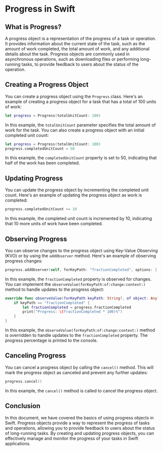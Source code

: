 # Progress in Swift

## What is Progress?

A progress object is a representation of the progress of a task or operation. It provides information about the current state of the task, such as the amount of work completed, the total amount of work, and any additional details about the task. Progress objects are commonly used in asynchronous operations, such as downloading files or performing long-running tasks, to provide feedback to users about the status of the operation.

## Creating a Progress Object

You can create a progress object using the `Progress` class. Here's an example of creating a progress object for a task that has a total of 100 units of work:

```swift
let progress = Progress(totalUnitCount: 100)
```
In this example, the `totalUnitCount` parameter specifies the total amount of work for the task.
You can also create a progress object with an initial completed unit count:

```swift
let progress = Progress(totalUnitCount: 100)
progress.completedUnitCount = 50
```
In this example, the `completedUnitCount` property is set to 50, indicating that half of the work has been completed.

## Updating Progress
You can update the progress object by incrementing the completed unit count. Here's an example of updating the progress object as work is completed:

```swift
progress.completedUnitCount += 10
```
In this example, the completed unit count is incremented by 10, indicating that 10 more units of work have been completed.

## Observing Progress
You can observe changes to the progress object using Key-Value Observing (KVO) or by using the `addObserver` method. Here's an example of observing progress changes:

```swift
progress.addObserver(self, forKeyPath: "fractionCompleted", options: [.new, .old], context: nil)
```
In this example, the `fractionCompleted` property is observed for changes. You can implement the `observeValue(forKeyPath:of:change:context:)` method to handle updates to the progress object:

```swift
override func observeValue(forKeyPath keyPath: String?, of object: Any?, change: [NSKeyValueChangeKey : Any]?, context: UnsafeMutableRawPointer?) {
    if keyPath == "fractionCompleted" {
        let fractionCompleted = progress.fractionCompleted
        print("Progress: \(fractionCompleted * 100)%")
    }
}
```
In this example, the `observeValue(forKeyPath:of:change:context:)` method is overridden to handle updates to the `fractionCompleted` property. The progress percentage is printed to the console.

## Canceling Progress
You can cancel a progress object by calling the `cancel()` method. This will mark the progress object as canceled and prevent any further updates:

```swift
progress.cancel()
```
In this example, the `cancel()` method is called to cancel the progress object.

## Conclusion
In this document, we have covered the basics of using progress objects in Swift. Progress objects provide a way to represent the progress of tasks and operations, allowing you to provide feedback to users about the status of long-running tasks. By creating and updating progress objects, you can effectively manage and monitor the progress of your tasks in Swift applications.